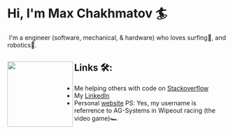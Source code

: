 # Hi, I'm Max Chakhmatov 🏄

<img src="https://raw.githubusercontent.com/AG-Systems/AG-Systmes/master/gh-header.png" alt="">
I'm a engineer (software, mechanical, & hardware) who loves surfing🌊, and robotics🦾. 


## Links 🛠️: <img align="left" width="150" height="150" src="https://raw.githubusercontent.com/AG-Systems/AG-Systmes/master/gh-profile.png"></a>
- Me helping others with code on <a href="https://stackoverflow.com/users/5487345">Stackoverflow</a>
- My <a href="https://www.linkedin.com/in/max-chakhmatov/"> LinkedIn </a>
- Personal <a href="https://maxchakhmatov.com/">website</a> 
PS: Yes, my username is referrence to AG-Systems in Wipeout racing (the video game)🏎️
<!--
**AG-Systems/AG-Systems** is a ✨ _special_ ✨ repository because its `README.md` (this file) appears on your GitHub profile.

Here are some ideas to get you started:

- 🔭 I’m currently working on ...
- 🌱 I’m currently learning ...
- 👯 I’m looking to collaborate on ...
- 🤔 I’m looking for help with ...
- 💬 Ask me about ...
- 📫 How to reach me: ...
- 😄 Pronouns: ...
- ⚡ Fun fact: ...
-->
